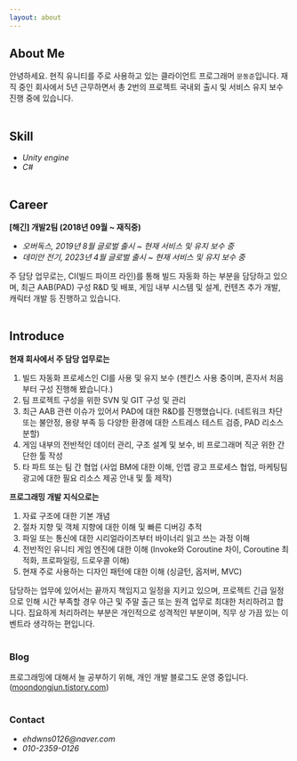 ```yaml
---
layout: about 
---
```


## About Me
안녕하세요. 현직 유니티를 주로 사용하고 있는 클라이언트 프로그래머 `문동준`입니다. 재직 중인 회사에서 5년 근무하면서 총 2번의 프로젝트 국내외 출시 및 서비스 유지 보수 진행 중에 있습니다.
<br><br>

## Skill
* _Unity engine_
* _C#_
<br><br>

## Career
**[해긴] 개발2팀 (2018년 09월 ~ 재직중)**
* _오버독스, 2019년 8월 글로벌 출시 ~ 현재 서비스 및 유지 보수 중_
* _데미안 전기, 2023년 4월 글로벌 출시 ~ 현재 서비스 및 유지 보수 중_

주 담당 업무로는, CI(빌드 파이프 라인)를 통해 빌드 자동화 하는 부분을 담당하고 있으며, 최근 AAB(PAD) 구성 R&D 및 배포, 게임 내부 시스템 및 설계, 컨텐츠 추가 개발, 캐릭터 개발 등 진행하고 있습니다.
<br><br>

## Introduce
**현재 회사에서 주 담당 업무로는**
1. 빌드 자동화 프로세스인 CI를 사용 및 유지 보수 (젠킨스 사용 중이며, 혼자서 처음부터 구성 진행해 봤습니다.)
2. 팀 프로젝트 구성을 위한 SVN 및 GIT 구성 및 관리
3. 최근 AAB 관련 이슈가 있어서 PAD에 대한 R&D를 진행했습니다. (네트워크 차단 또는 불안정, 용량 부족 등 다양한 환경에 대한 스트레스 테스트 검증, PAD 리소스 분할)
4. 게임 내부의 전반적인 데이터 관리, 구조 설계 및 보수, 비 프로그래머 직군 위한 간단한 툴 작성
5. 타 파트 또는 팀 간 협업 (사업 BM에 대한 이해, 인앱 광고 프로세스 협업, 마케팅팀 광고에 대한 필요 리소스 제공 안내 및 툴 제작)

**프로그래밍 개발 지식으로는**
1. 자료 구조에 대한 기본 개념
2. 절차 지향 및 객체 지향에 대한 이해 및 빠른 디버깅 추적
3. 파일 또는 통신에 대한 시리얼라이즈부터 바이너리 읽고 쓰는 과정 이해
4. 전반적인 유니티 게임 엔진에 대한 이해 (Invoke와 Coroutine 차이, Coroutine 최적화, 프로파일링, 드로우콜 이해)
5. 현재 주로 사용하는 디자인 패턴에 대한 이해 (싱글턴, 옵저버, MVC)

담당하는 업무에 있어서는 끝까지 책임지고 일정을 지키고 있으며, 프로젝트 긴급 일정으로 인해 시간 부족할 경우 야근 및 주말 출근 또는 원격 업무로 최대한 처리하려고 합니다. 집요하게 처리하려는 부분은 개인적으로 성격적인 부분이며, 직무 상 가끔 있는 이벤트라 생각하는 편입니다.
<br><br>

### Blog
프로그래밍에 대해서 늘 공부하기 위해, 개인 개발 블로그도 운영 중입니다. ([moondongjun.tistory.com](https://moondongjun.tistory.com))
<br><br>

### Contact
* _ehdwns0126@naver.com_
* _010-2359-0126_